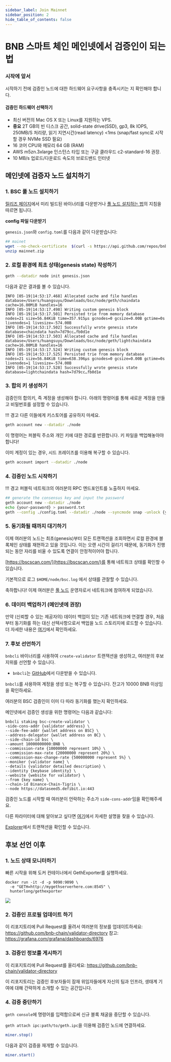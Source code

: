 ```yaml
---
sidebar_label: Join Mainnet
sidebar_position: 2
hide_table_of_contents: false
---
```

# BNB 스마트 체인 메인넷에서 검증인이 되는 법

### 시작에 앞서

시작하기 전에 검증인 노드에 대한 하드웨어 요구사항을 충족시키는 지 확인해야 합니다.

#### 검증인 하드웨어 선택하기

- 최신 버전의 Mac OS X 또는 Linux를 지원하는 VPS.
- **중요** 2T GB의 빈 디스크 공간, solid-state drive(SSD), gp3, 8k IOPS, 250MB/S 처리량, 읽기 지연시간(read latency) <1ms (snap/fast sync로 시작할 경우 NVMe SSD 필요)
- 16 코어 CPU와 메모리 64 GB (RAM)
- AWS m5zn.3xlarge 인스턴스 타입 또는 구글 클라우드 c2-standard-16 권장.
- 10 MB/s 업로드/다운로드 속도의 브로드밴드 인터넷


## 메인넷에 검증자 노드 설치하기

### 1. BSC 풀 노드 설치하기

 [릴리즈 페이지](https://github.com/bnb-chain/bsc/releases/latest)에서 미리 빌드된 바이너리를 다운받거나 [풀 노드 설치하는 법](fullnode.md)의 지침을 따르면 됩니다.

**config 파일 다운받기**

`genesis.json`와 `config.toml`를 다음과 같이 다운받습니다:
```bash
## mainet
wget --no-check-certificate  $(curl -s https://api.github.com/repos/bnb-chain/bsc/releases/latest |grep browser_ |grep mainnet |cut -d\" -f4)
unzip mainnet.zip
```

### 2. 로컬 환경에 최초 상태(genesis state) 작성하기

```bash
geth --datadir node init genesis.json
```

다음과 같은 결과를 볼 수 있습니다.

```
INFO [05-19|14:53:17.468] Allocated cache and file handles         database=/Users/huangsuyu/Downloads/bsc/node/geth/chaindata cache=16.00MiB handles=16
INFO [05-19|14:53:17.498] Writing custom genesis block
INFO [05-19|14:53:17.501] Persisted trie from memory database      nodes=21 size=56.84KiB time=357.915µs gcnodes=0 gcsize=0.00B gctime=0s livenodes=1 livesize=-574.00B
INFO [05-19|14:53:17.502] Successfully wrote genesis state         database=chaindata hash=7d79cc…fb0d1e
INFO [05-19|14:53:17.503] Allocated cache and file handles         database=/Users/huangsuyu/Downloads/bsc/node/geth/lightchaindata cache=16.00MiB handles=16
INFO [05-19|14:53:17.524] Writing custom genesis block
INFO [05-19|14:53:17.525] Persisted trie from memory database      nodes=21 size=56.84KiB time=638.396µs gcnodes=0 gcsize=0.00B gctime=0s livenodes=1 livesize=-574.00B
INFO [05-19|14:53:17.528] Successfully wrote genesis state         database=lightchaindata hash=7d79cc…fb0d1e
```


### 3. 합의 키 생성하기

검증인의 합의키, 즉 계정을 생성해야 합니다. 아래의 명령어를 통해 새로운 계정을 만들고 비밀번호를 설정할 수 있습니다.


!!! 경고
	다른 이들에게 키스토어를 공유하지 마세요.


```bash
geth account new --datadir ./node
```

이 명령어는 퍼블릭 주소와 개인 키에 대한 경로를 반환합니다. 키 파일을 백업해놓아야 합니다!

이미 계정이 있는 경우, 시드 프레이즈를 이용해 복구할 수 있습니다.

```bash
geth account import --datadir ./node
```

### 4. 검증인 노드 시작하기

!!! 경고
	퍼블릭 네트워크의 여러분의 RPC 엔드포인트를 노출하지 마세요.

```bash
## generate the consensus key and input the password
geth account new --datadir ./node
echo {your-password} > password.txt
geth --config ./config.toml --datadir ./node --syncmode snap -unlock {your-validator-address} --password password.txt  --mine  --allow-insecure-unlock --cache 18000
```

### 5.  동기화될 때까지 대기하기

이제 여러분의 노드는 최초(genesis)부터 모든 트랜잭션을 조회하면서 로컬 환경에 블록체인 상태를 재현하고 있을 것입니다. 이는 오랜 시간이 걸리기 때문에, 동기화가 진행되는 동안 자리를 비울 수 있도록 연결이 안정적이어야 합니다.

[https://bscscan.com/](https://bscscan.com/)를 통해 네트워크 상태를 확인할 수 있습니다.

기본적으로 로그 `$HOME/node/bsc.log` 에서 상태를 관찰할 수 있습니다.

축하합니다! 이제 여러분은 [풀 노드](fullnode.md) 운영자로서 네트워크에 참여하게 되었습니다.

### 6. 데이터 백업하기 (메인넷에 권장)

만약 (신뢰할 수 있는 제공자의) 데이터 백업이 있는 기존 네트워크에 연결할 경우, 처음부터 동기화를 하는 대신 선텍사항으로서 백업을 노드 스토리지에 로드할 수 있습니다. 더 자세한 내용은 [여기](snapshot.md)에서 확인하세요.

### 7. 후보 선언하기

`bnbcli` 바이너리를 사용하여 `create-validator` 트랜잭션을 생성하고, 여러분의 후보 지위를 선언할 수 있습니다.


* `bnbcli`는 [GitHub](https://github.com/bnb-chain/node-binary/tree/master/cli/prod/0.8.2)에서 다운받을 수 있습니다.

`bnbcli`를 사용하여 계정을 생성 또는 복구할 수 있습니다. 잔고가 10000 BNB 이상임을 확인하세요.

여러분의 BSC 검증인이 이미 다 따라 동기화를 했는지 확인하세요.

메인넷에서 검증인 생성을 위한 명령어는 다음과 같습니다:

```
bnbcli staking bsc-create-validator \
-side-cons-addr {validator address} \
--side-fee-addr {wallet address on BSC} \
--address-delegator {wallet address on BC} \
--side-chain-id bsc \
--amount 10000000000:BNB \
--commission-rate {10000000 represent 10%} \
--commission-max-rate {20000000 represent 20%} \
--commission-max-change-rate {500000000 represent 5%} \
--moniker {validator name} \
--details {validator detailed description} \
--identity {keybase identity} \
--website {website for validator} \
--from {key name} \
--chain-id Binance-Chain-Tigris \
--node https://dataseed5.defibit.io:443
```

검증인 노드를 시작할 때 여러분이 언락하는 주소가 `side-cons-addr`임을 확인해주세요.

다른 파라미터에 대해 알아보고 싶다면 [여기](../stake/Staking.md)에서 자세한 설명을 찾을 수 있습니다.

[Explorer](https://explorer.bnbchain.org/)에서 트랜잭션을 확인할 수 있습니다.

## 후보 선언 이후

### 1. 노드 상태 모니터하기

빠른 시작을 위해 도커 컨테이너에서 GethExporter를 실행하세요.

```
docker run -it -d -p 9090:9090 \
  -e "GETH=http://mygethserverhere.com:8545" \
  hunterlong/gethexporter
```

![](https://grafana.com/api/dashboards/6976/images/4471/image)

### 2. 검증인 프로필 업데이트 하기

이 리포지토리에 Pull Request를 올려서 여러분의 정보를 업데이트하세요: <https://github.com/bnb-chain/validator-directory>
참고: <https://grafana.com/grafana/dashboards/6976>


### 3. 검증인 정보를 게시하기

이 리포지토리에 Pull Request를 올리세요: <https://github.com/bnb-chain/validator-directory>

이 리포지토리는 검증인 후보자들이 잠재 위임자들에게 자신의 팀과 인프라, 생태계 기여에 대해 간략하게 소개할 수 있는 공간입니다.

### 4. 검증 중단하기

`geth console`에 명령어를 입력함으로써 신규 블록 채굴을 중단할 수 있습니다.

`geth attach ipc:path/to/geth.ipc`을 이용해 검증인 노드에 연결하세요.

```bash
miner.stop()
```

다음과 같이 검증을 재개할 수 있습니다.
```bash
miner.start()
```

